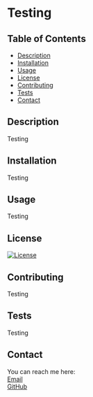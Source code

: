 # Testing

  ## Table of Contents
  
  - [Description](#description)
  - [Installation](#installation)
  - [Usage](#usage)
  - [License](#license)
  - [Contributing](#contributing)
  - [Tests](#tests)
  - [Contact](#contact)

  ## Description
  
  Testing
  
  ## Installation
  
  Testing
  
  ## Usage
  
  Testing

  ## License
  
  [![License](https://img.shields.io/badge/License-MIT-License-blue.svg)](https://opensource.org/licenses/MIT-License)
  
  ## Contributing
  
  Testing
  
  ## Tests

  Testing

  ## Contact
  
  You can reach me here:
  <br> 
  [Email](mailto:JoshuaLemmond@gmail.com) 
  <br>
  [GitHub](https://github.com/Joshvuh)
